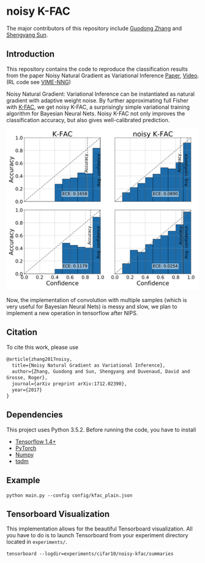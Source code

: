 # noisy K-FAC

The major contributors of this repository include [Guodong Zhang](https://github.com/gd-zhang) and [Shengyang Sun](https://github.com/ssydasheng).

## Introduction
This repository contains the code to reproduce the classification results from the paper Noisy Natural Gradient as Variational Inference [Paper](https://arxiv.org/abs/1712.02390), [Video](https://www.youtube.com/watch?v=bWItvHYqKl8). (RL code see [VIME-NNG](https://github.com/gd-zhang/VIME-NNG))

Noisy Natural Gradient: Variational Inference can be instantiated as natural gradient with adaptive weight noise. By further approximating full Fisher with [K-FAC](https://arxiv.org/abs/1503.05671), we get noisy K-FAC, a surprisingly simple variational training algorithm for Bayesian Neural Nets. Noisy K-FAC not only improves the classification accuracy, but also gives well-calibrated prediction. 

<img src='figs/calibration.png' width='666'>

Now, the implementation of convolution with multiple samples (which is very useful for Bayesian Neural Nets) is messy and slow, we plan to implement a new operation in tensorflow after NIPS.

## Citation
To cite this work, please use
```
@article{zhang2017noisy,
  title={Noisy Natural Gradient as Variational Inference},
  author={Zhang, Guodong and Sun, Shengyang and Duvenaud, David and Grosse, Roger},
  journal={arXiv preprint arXiv:1712.02390},
  year={2017}
}
```

## Dependencies
This project uses Python 3.5.2. Before running the code, you have to install
* [Tensorflow 1.4+](https://www.tensorflow.org/)
* [PyTorch](http://pytorch.org/)
* [Numpy](http://www.numpy.org/)
* [tqdm](https://pypi.python.org/pypi/tqdm)

## Example
```
python main.py --config config/kfac_plain.json
```

## Tensorboard Visualization
This implementation allows for the beautiful Tensorboard visualization. All you have to do is to launch Tensorboard from your experiment directory located in `experiments/`.
```
tensorboard --logdir=experiments/cifar10/noisy-kfac/summaries
```
